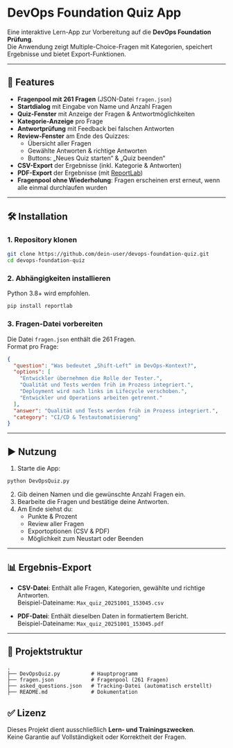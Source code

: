 # DevOps Foundation Quiz App

Eine interaktive Lern-App zur Vorbereitung auf die **DevOps Foundation Prüfung**.  
Die Anwendung zeigt Multiple-Choice-Fragen mit Kategorien, speichert Ergebnisse und bietet Export-Funktionen.

---

## 🚀 Features

- **Fragenpool mit 261 Fragen** (JSON-Datei `fragen.json`)
- **Startdialog** mit Eingabe von Name und Anzahl Fragen
- **Quiz-Fenster** mit Anzeige der Fragen & Antwortmöglichkeiten
- **Kategorie-Anzeige** pro Frage
- **Antwortprüfung** mit Feedback bei falschen Antworten
- **Review-Fenster** am Ende des Quizzes:
  - Übersicht aller Fragen
  - Gewählte Antworten & richtige Antworten
  - Buttons: „Neues Quiz starten“ & „Quiz beenden“
- **CSV-Export** der Ergebnisse (inkl. Kategorie & Antworten)
- **PDF-Export** der Ergebnisse (mit [ReportLab](https://pypi.org/project/reportlab/))
- **Fragenpool ohne Wiederholung**: Fragen erscheinen erst erneut, wenn alle einmal durchlaufen wurden

---

## 🛠️ Installation

### 1. Repository klonen
```bash
git clone https://github.com/dein-user/devops-foundation-quiz.git
cd devops-foundation-quiz
```

### 2. Abhängigkeiten installieren
Python 3.8+ wird empfohlen.

```bash
pip install reportlab
```

### 3. Fragen-Datei vorbereiten
Die Datei `fragen.json` enthält die 261 Fragen.  
Format pro Frage:
```json
{
  "question": "Was bedeutet „Shift-Left“ im DevOps-Kontext?",
  "options": [
    "Entwickler übernehmen die Rolle der Tester.",
    "Qualität und Tests werden früh im Prozess integriert.",
    "Deployment wird nach links im Lifecycle verschoben.",
    "Entwickler und Operations arbeiten getrennt."
  ],
  "answer": "Qualität und Tests werden früh im Prozess integriert.",
  "category": "CI/CD & Testautomatisierung"
}
```

---

## ▶️ Nutzung

1. Starte die App:
```bash
python DevOpsQuiz.py
```

2. Gib deinen Namen und die gewünschte Anzahl Fragen ein.  
3. Bearbeite die Fragen und bestätige deine Antworten.  
4. Am Ende siehst du:
   - Punkte & Prozent
   - Review aller Fragen
   - Exportoptionen (CSV & PDF)
   - Möglichkeit zum Neustart oder Beenden

---

## 📊 Ergebnis-Export

- **CSV-Datei**: Enthält alle Fragen, Kategorien, gewählte und richtige Antworten.  
  Beispiel-Dateiname: `Max_quiz_20251001_153045.csv`

- **PDF-Datei**: Enthält dieselben Daten in formatiertem Bericht.  
  Beispiel-Dateiname: `Max_quiz_20251001_153045.pdf`

---

## 📂 Projektstruktur

```
.
├── DevOpsQuiz.py          # Hauptprogramm
├── fragen.json            # Fragenpool (261 Fragen)
├── asked_questions.json   # Tracking-Datei (automatisch erstellt)
├── README.md              # Dokumentation
```


## ✅ Lizenz

Dieses Projekt dient ausschließlich **Lern- und Trainingszwecken**.  
Keine Garantie auf Vollständigkeit oder Korrektheit der Fragen.
